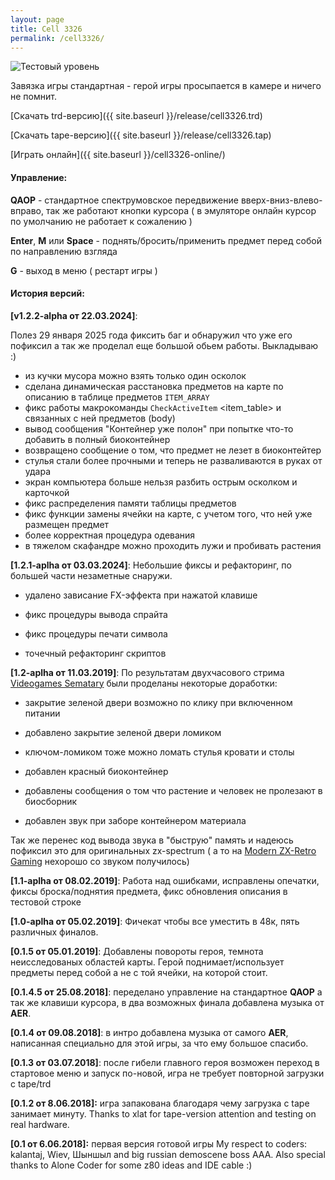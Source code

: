 ```yaml
---
layout: page
title: Cell 3326
permalink: /cell3326/
---
```


![Тестовый уровень](/images/cell3326.png)

Завязка игры стандартная - герой игры просыпается в камере и ничего не помнит.

[Скачать trd-версию]({{ site.baseurl }}/release/cell3326.trd)

[Скачать tape-версию]({{ site.baseurl }}/release/cell3326.tap)

[Играть онлайн]({{ site.baseurl }}/cell3326-online/)

#### Управление:

**QAOP** - стандартное спектрумовское передвижение вверх-вниз-влево-вправо, так же работают кнопки курсора ( в эмуляторе онлайн курсор по умолчанию не работает к сожалению )

 **Enter**, **M** или **Space** - поднять/бросить/применить предмет перед собой по направлению взгляда

 **G** - выход в меню ( рестарт игры )

#### История версий:

**[v1.2.2-alpha от 22.03.2024]**: 

Полез 29 января 2025 года фиксить баг и обнаружил что уже его пофиксил
а так же проделал еще большой обьем работы. Выкладываю :)

- из кучки мусора можно взять только один осколок
- сделана динамическая расстановка предметов на карте по описанию в таблице предметов `ITEM_ARRAY`
- фикс работы макрокоманды `CheckActiveItem` <item_table> и связанных с ней предметов (body)
- вывод сообщения "Контейнер уже полон" при попытке что-то добавить в полный биоконтейнер
- возвращено сообщение о том, что предмет не лезет в биоконтейтер
- стулья стали более прочными и теперь не разваливаются в руках от удара
- экран компьютера больше нельзя разбить острым осколком и карточкой
- фикс распределения памяти таблицы предметов
- фикс функции замены ячейки на карте, с учетом того, что ней уже размещен предмет
- более корректная процедура одевания
- в тяжелом скафандре можно проходить лужи и пробивать растения

**[1.2.1-aplha от 03.03.2024]**: 
Небольшие фиксы и рефакторинг, по большей части незаметные снаружи.

 - удалено зависание FX-эффекта при нажатой клавише
 
 - фикс процедуры вывода спрайта
 
 - фикс процедуры печати символа

 - точечный рефакторинг скриптов

**[1.2-aplha от 11.03.2019]**: По результатам двухчасового стрима [Videogames Sematary](https://www.youtube.com/watch?v=1asxkZmPdSs)  были проделаны некоторые доработки:

- закрытие зеленой двери возможно по клику при включенном питании

- добавлено закрытие зеленой двери ломиком

- ключом-ломиком тоже можно ломать стулья кровати и столы

- добавлен красный биоконтейнер

- добавлены сообщения о том что растение и человек не пролезают в биосборник

- добавлен звук при заборе контейнером материала

Так же перенес код вывода звука в "быструю" память и надеюсь пофиксил это для оригинальных zx-spectrum ( а то на [Modern ZX-Retro Gaming](https://www.youtube.com/channel/UCRaQvNIoRHHkKSsVw4CYC5g)  нехорошо со звуком получилось)

**[1.1-aplha от 08.02.2019]**: Работа над ошибками, исправлены опечатки, фиксы броска/поднятия предмета, фикс обновления описания в тестовой строке

**[1.0-aplha от 05.02.2019]**: Фичекат чтобы все уместить в 48к, пять различных финалов.

**[0.1.5 от 05.01.2019]**: Добавлены повороты героя, темнота неисследованых областей карты. Герой поднимает/использует предметы перед собой а не с той ячейки, на которой стоит.

**[0.1.4.5 от 25.08.2018]**: переделано управление на стандартное **QAOP**  а так же клавиши курсора, в два возможных финала добавлена музыка от **AER**.

**[0.1.4 от 09.08.2018]**: в интро добавлена музыка от самого **AER**, написанная специально для этой игры, за что ему большое спасибо.

**[0.1.3 от 03.07.2018]**: после гибели главного героя возможен переход в стартовое меню и запуск по-новой, игра не требует повторной загрузки с tape/trd

**[0.1.2 от 8.06.2018]:** игра запакована благодаря чему загрузка с tape занимает минуту. 
Thanks to xlat for tape-version attention and testing on real hardware.

**[0.1 от 6.06.2018]:** первая версия готовой игры
My respect to coders: kalantaj, Wiev, Шыншыл and big russian demoscene boss AAA. Also special thanks to Alone Coder for some z80 ideas and IDE cable :) 